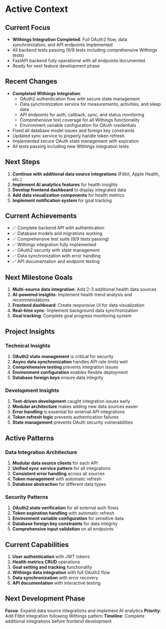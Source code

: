 # Active Context

## Current Focus
- **Withings Integration Completed**: Full OAuth2 flow, data synchronization, and API endpoints implemented
- All backend tests passing (9/9 tests including comprehensive Withings tests)
- FastAPI backend fully operational with all endpoints documented
- Ready for next feature development phase

## Recent Changes
- **Completed Withings Integration**:
  - OAuth2 authentication flow with secure state management
  - Data synchronization service for measurements, activities, and sleep data
  - API endpoints for auth, callback, sync, and status monitoring
  - Comprehensive test coverage for all Withings functionality
  - Environment variable configuration for OAuth credentials
- Fixed all database model issues and foreign key constraints
- Updated sync service to properly handle token refresh
- Implemented secure OAuth state management with expiration
- All tests passing including new Withings integration tests

## Next Steps
1. **Continue with additional data source integrations** (Fitbit, Apple Health, etc.)
2. **Implement AI analytics features** for health insights
3. **Develop frontend dashboard** to display integrated data
4. **Add data visualization components** for health metrics
5. **Implement notification system** for goal tracking

## Current Achievements
- ✅ Complete backend API with authentication
- ✅ Database models and migrations working
- ✅ Comprehensive test suite (9/9 tests passing)
- ✅ Withings integration fully implemented
- ✅ OAuth2 security with state management
- ✅ Data synchronization with error handling
- ✅ API documentation and endpoint testing

## Next Milestone Goals
1. **Multi-source data integration**: Add 2-3 additional health data sources
2. **AI-powered insights**: Implement health trend analysis and recommendations
3. **Frontend dashboard**: Create responsive UI for data visualization
4. **Real-time sync**: Implement background data synchronization
5. **Goal tracking**: Complete goal progress monitoring system

## Project Insights

### Technical Insights
1. **OAuth2 state management** is critical for security
2. **Async data synchronization** handles API rate limits well
3. **Comprehensive testing** prevents integration issues
4. **Environment configuration** enables flexible deployment
5. **Database foreign keys** ensure data integrity

### Development Insights
1. **Test-driven development** caught integration issues early
2. **Modular architecture** makes adding new data sources easier
3. **Error handling** is essential for external API integrations
4. **Token refresh logic** prevents authentication failures
5. **State management** prevents OAuth security vulnerabilities

## Active Patterns

### Data Integration Architecture
1. **Modular data source clients** for each API
2. **Unified sync service pattern** for all integrations
3. **Consistent error handling** across all sources
4. **Token management** with automatic refresh
5. **Database abstraction** for different data types

### Security Patterns
1. **OAuth2 state verification** for all external auth flows
2. **Token expiration handling** with automatic refresh
3. **Environment variable configuration** for sensitive data
4. **Database foreign key constraints** for data integrity
5. **Comprehensive input validation** on all endpoints

## Current Capabilities
1. **User authentication** with JWT tokens
2. **Health metrics CRUD** operations
3. **Goal setting and tracking** functionality
4. **Withings data integration** with full OAuth2 flow
5. **Data synchronization** with error recovery
6. **API documentation** with interactive testing

## Next Development Phase
**Focus**: Expand data source integrations and implement AI analytics
**Priority**: Add Fitbit integration following Withings pattern
**Timeline**: Complete additional integrations before frontend development 